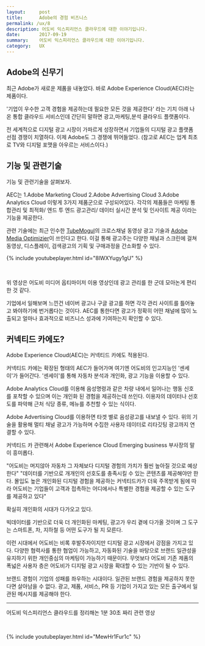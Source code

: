 ```yaml
---
layout:     post
title:      Adobe의 경험 비즈니스
permalink: /ux/8
description: 어도비 익스피리언스 클라우드에 대한 이야기입니다.
date:       2017-09-19
summary:    어도비 익스피리언스 클라우드에 대한 이야기입니다.
category: 	UX
---
```



## Adobe의 신무기


최근 Adobe가 새로운 제품을 내놓았다. 
바로 Adobe Experience Cloud(AEC)라는 제품이다.

'기업이 우수한 고객 경험을 제공하는데 필요한 모든 것을 제공한다' 라는 기치 아래 나온 통합 클라우드 서비스인데 간단히 말하면 광고,마케팅,분석 클라우드 플랫폼이다.

전 세계적으로 디지털 광고 시장이 가파르게 성장하면서 기업들의 디지털 광고 플랫폼 선점 경쟁이 치열하다. 이제 Adobe도 그 경쟁에 뛰어들었다.
(참고로 AEC는 업계 최초로 TV와 디지털 포맷을 아우르는 서비스이다.)

## 기능 및 관련기술


기능 및 관련기술을 살펴보자.

AEC는 1.Adobe Marketing Cloud 2.Adobe Advertising Cloud 3.Adobe Analytics Cloud 이렇게 3가지 제품군으로 구성되어있다. 각각의 제품들은 마케팅 통합관리 및 최적화/ 엔드 투 엔드 광고관리/ 데이터 실시간 분석 및 인사이트 제공 이라는 기능을 제공한다.

관련 기술에는 최근 인수한 [TubeMogul](https://www.tubemogul.com/)의 크로스채널 동영상 광고 기술과 [Adobe Media Optimizier](https://www.adobe.com/kr/advertising-cloud/media-optimizer.html?gclid=Cj0KCQjwgIPOBRDnARIsAHA1X3Qa5f0_5rKZUcOizHf2JQM4ymCTV5Mbeqj5WK90-IzYqqDgNn7Qem8aApMxEALw_wcB&s_cid=70114000002CaIMAA0&s_iid=70130000000kYe0AAE&sdid=X6FJHWGW&mv=search&s_kwcid=AL!3085!3!188989261392!e!!!!adobe%2520media%2520optimizer&ef_id=WaQI3AAAAmyMI2kC:20170919144746:s)이 쓰인다고 한다. 이걸 통해 광고주는 다양한 채널과 스크린에 걸쳐 동영상, 디스플레이, 검색광고의 기획 및 구매과정을 간소화할 수 있다.

{% include youtubeplayer.html id="8lWXYugy1gU" %} 

<br>

위 영상은 어도비 미디어 옵티마이저 이용 영상인데 광고 관리를 한 군데 모아논게 편리한 것 같다. 

기업에서 일해보며 느낀건 네이버 광고나 구글 광고를 하면 각각 관리 사이트를 틀어놓고 봐야하기에 번거롭다는 것이다. AEC를 통한다면 광고가 정확히 어떤 채널에 많이 노출되고 얼마나 효과적으로 비즈니스 성과에 기여하는지 확인할 수 있다.


## 커넥티드 카에도?

Adobe Experience Cloud(AEC)는 커넥티드 카에도 적용된다.

커넥티드 카에는 확장된 형태의 AEC가 들어가며 여기엔 어도비의 인고지능인 '센세이'가 들어간다. '센세이'를 통해 자동차 분석과 개인화, 광고 기능을 이용할 수 있다.

Adobe Analytics Cloud를 이용해 음성명령과 같은 차량 내에서 일어나는 행동 신호를 포착할 수 있으며 이는 개인화 된 경험을 제공하는데 쓰인다. 이용자의 데이터나 선호도를 파악해 근처 식당 종류, 메뉴를 추천할 수 있는 식이다.

Adobe Advertising Cloud를 이용하면 타겟 별로 음성광고를 내보낼 수 있다. 위의 기술을 활용해 멀티 채널 광고가 가능하며 수집한 사용자 데이터로 리타깃팅 광고까지 연결할 수 있다.

커넥티드 카 관련해서 Adobe Experience Cloud Emerging business 부사장의 말이 흥미롭다. 

"어도비는 머지않아 자동차 그 자체보다 디지털 경험의 가치가 훨씬 높아질 것으로 예상한다" "데이터를 기반으로 개개인의 선호도를 충족시킬 수 있는 콘텐츠를 제공해야만 한다. 몰입도 높은 개인화된 디지털 경험을 제공하는 커넥티드카가 더욱 주목받게 됨에 따라 어도비는 기업들이 고객과 접촉하는 어디에서나 특별한 경험을 제공할 수 있는 도구를 제공하고 있다"


확실히 개인화의 시대가 다가오고 있다. 

빅데이터를 기반으로 더욱 더 개인화된 마케팅, 광고가 우리 곁에 다가올 것이며 그 도구는 스마트폰, 차, 지하철 등 어떤 도구가 될 지 모른다.

이런 시대에서 어도비는 비록 후발주자이지만 디지털 광고 시장에서 강점을 가지고 있다. 다양한 협력사를 통한 협업이 가능하고, 자동화된 기술을 바탕으로 브랜드 일관성을 유지하기 위한 개인중심의 마케팅이 가능하기 때문이다. 무엇보다 어도비 기존 제품의 폭넓은 사용자 층은 어도비가 디지털 광고 시장을 확대할 수 있는 기반이 될 수 있다. 

브랜드 경험이 기업의 성패를 좌우하는 시대이다. 일관된 브랜드 경험을 제공하지 못한다면 살아남을 수 없다. 광고, 제품, 서비스, PR 등 기업이 가지고 있는 모든 출구에서 일관된 메시지를 제공해야 한다.


- - - 

어도비 익스피리언스 클라우드를 정리해논 1분 30초 짜리 관련 영상

<br> 

{% include youtubeplayer.html id="MewHr1Fur1c" %} 
